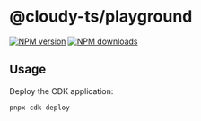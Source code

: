 # @cloudy-ts/playground

[![NPM version](https://img.shields.io/npm/v/@cloudy-ts/playground/latest.svg)](https://www.npmjs.com/package/@cloudy-ts/playground)
[![NPM downloads](https://img.shields.io/npm/dm/@cloudy-ts/playground.svg)](https://www.npmjs.com/package/@cloudy-ts/playground)

## Usage

Deploy the CDK application:

```sh
pnpx cdk deploy
```
